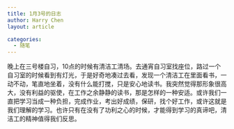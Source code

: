 ```yaml
---
title: 1月3号的日志
author: Harry Chen
layout: article

categories:
  - 随笔
---
```


  晚上在三号楼自习，10点的时候有清洁工清场。去通宵自习室找座位，路过一个自习室的时候看到有灯光，于是好奇地凑过去看，发现一个清洁工在里面看书，一动不动，笔直地坐着，没有什么能打搅，只是安心地读书。我突然觉得那形象很高大，没有利益的驱使，在工作之余静静的读书，那是怎样的一种安适。或许我们一直把学习当成一种负担，完成作业，考出好成绩，保研，找个好工作，或许这就是我们理解的学习。也许只有在没有了功利之心的时候，才能得到学习的真谛吧，清洁工的精神值得我们反思。
